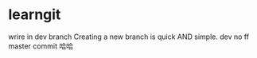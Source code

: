 # learngit
wrire in dev branch
Creating a new branch is quick AND simple.
dev no ff
master commit
哈哈
